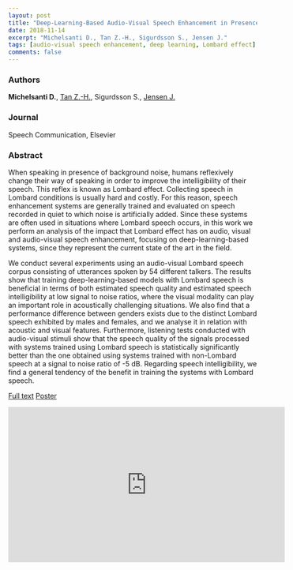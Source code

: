 ```yaml
---
layout: post
title: "Deep-Learning-Based Audio-Visual Speech Enhancement in Presence of Lombard Effect"
date: 2018-11-14
excerpt: "Michelsanti D., Tan Z.-H., Sigurdsson S., Jensen J."
tags: [audio-visual speech enhancement, deep learning, Lombard effect]
comments: false
---
```


### Authors

**Michelsanti D.**, [Tan Z.-H.](http://kom.aau.dk/~zt/), Sigurdsson S., [Jensen J.](http://kom.aau.dk/~jje/)

### Journal

Speech Communication, Elsevier

### Abstract

When speaking in presence of background noise, humans reflexively change their way of speaking in order to improve the intelligibility of their speech. This reflex is known as Lombard effect. Collecting speech in Lombard conditions is usually hard and costly. For this reason, speech enhancement systems are generally trained and evaluated on speech recorded in quiet to which noise is artificially added. Since these systems are often used in situations where Lombard speech occurs, in this work we perform an analysis of the impact that Lombard effect has on audio, visual and audio-visual speech enhancement, focusing on deep-learning-based systems, since they represent the current state of the art in the field.

We conduct several experiments using an audio-visual Lombard speech corpus consisting of utterances spoken by 54 different talkers. The results show that training deep-learning-based models with Lombard speech is beneficial in terms of both estimated speech quality and estimated speech intelligibility at low signal to noise ratios, where the visual modality can play an important role in acoustically challenging situations. We also find that a performance difference between genders exists due to the distinct Lombard speech exhibited by males and females, and we analyse it in relation with acoustic and visual features. Furthermore, listening tests conducted with audio-visual stimuli show that the speech quality of the signals processed with systems trained using Lombard speech is statistically significantly better than the one obtained using systems trained with non-Lombard speech at a signal to noise ratio of -5 dB. Regarding speech intelligibility, we find a general tendency of the benefit in training the systems with Lombard speech.

[Full text](https://arxiv.org/abs/1905.12605)
[Poster](https://github.com/danmic/danmic.github.io/raw/master/assets/img/av_lombard_j.pdf)

<iframe width="560" height="315" src="https://www.youtube.com/embed/IRlaU0EMeOg" frameborder="0"> </iframe>


